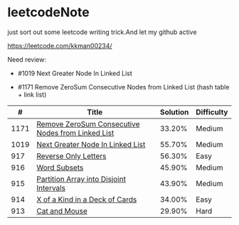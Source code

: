 # leetcodeNote
just sort out some leetcode writing trick.And let my github active

https://leetcode.com/kkman00234/

Need review:
* #1019 Next Greater Node In Linked List
    
* #1171 Remove ZeroSum Consecutive Nodes from Linked List 
      (hash table + link list)




| # | Title | Solution | Difficulty |
|---| ----- | -------- | ---------- |
|1171|[Remove ZeroSum Consecutive Nodes from Linked List](https://github.com/whosyourdadd/leetcodeNote/blob/master/1171RemoveZeroSumConsecutiveNodesfromLinkedList.cpp)|33.20%|Medium|
|1019|[Next Greater Node In Linked List](https://github.com/grandyang/LeetCode-All-In-One/issues/919)|55.70%|Medium|
|917|[Reverse Only Letters](https://github.com/grandyang/LeetCode-All-In-One/issues/917)|56.30%|Easy|
|916|[Word Subsets](https://github.com/grandyang/LeetCode-All-In-One/issues/916)|45.90%|Medium|
|915|[Partition Array into Disjoint Intervals](https://github.com/grandyang/LeetCode-All-In-One/issues/915)|43.90%|Medium|
|914|[X of a Kind in a Deck of Cards](https://github.com/grandyang/LeetCode-All-In-One/issues/914)|34.00%|Easy|
|913|[Cat and Mouse](https://github.com/grandyang/LeetCode-All-In-One/issues/913)|29.90%|Hard|
